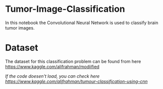# Tumor-Image-Classification
In this notebook the Convolutional Neural Network is used to classify brain tumor images.

# Dataset
The dataset for this classification problem can be found from here https://www.kaggle.com/alifrahman/modiified

*If the code doesen't load, you can check here https://www.kaggle.com/alifrahman/tumour-classification-using-cnn*
